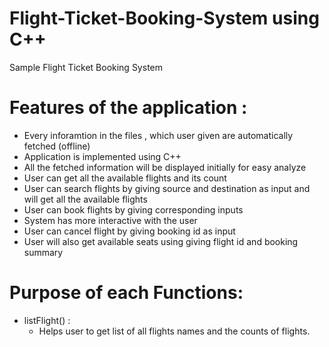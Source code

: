 # Flight-Ticket-Booking-System using C++
Sample Flight Ticket Booking System

# Features of the application :

* Every inforamtion in the files , which user given are automatically fetched (offline) <br/>
* Application is implemented using C++ <br/>
* All the fetched information will be displayed initially for easy analyze <br/>
* User can get all the available flights and its count <br/>
* User can search flights by giving source and destination as input and will get all the available flights <br/>
* User can book flights by giving corresponding inputs <br/>
* System has more interactive with the user <br/>
* User can cancel flight by giving booking id as input <br/>
* User will also get available seats using giving flight id and booking summary <br/>

# Purpose of each Functions:

* listFlight() : 
  - Helps user to get list of all flights names and the counts of flights.



